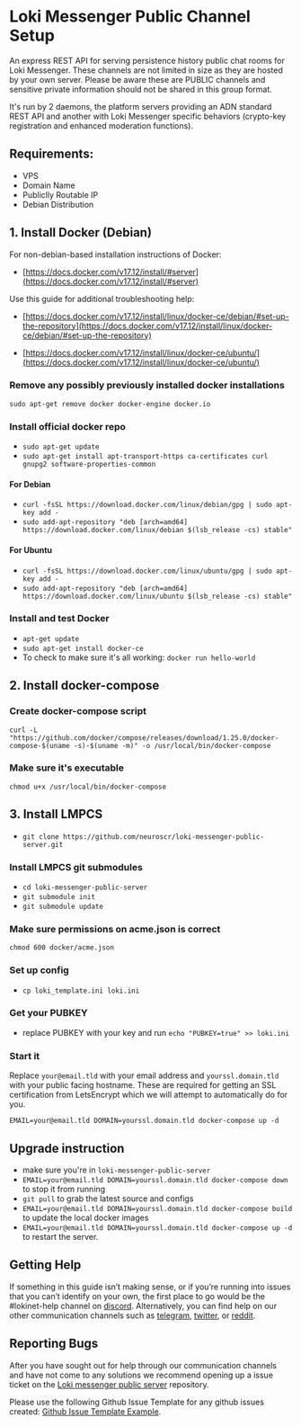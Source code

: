 # Loki Messenger Public Channel Setup

An express REST API for serving persistence history public chat rooms for Loki Messenger. These channels are not limited in size as they are hosted by your own server. Please be aware these are PUBLIC channels and sensitive private information should not be shared in this group format.

It's run by 2 daemons, the platform servers providing an ADN standard REST API and another with Loki Messenger specific behaviors (crypto-key registration and enhanced moderation functions).

## Requirements:
- VPS
- Domain Name
- Publiclly Routable IP
- Debian Distribution

## 1. Install Docker (Debian)
For non-debian-based installation instructions of Docker: 

- [https://docs.docker.com/v17.12/install/#server](https://docs.docker.com/v17.12/install/#server)

Use this guide for additional troubleshooting help: 

- [https://docs.docker.com/v17.12/install/linux/docker-ce/debian/#set-up-the-repository](https://docs.docker.com/v17.12/install/linux/docker-ce/debian/#set-up-the-repository)

- [https://docs.docker.com/v17.12/install/linux/docker-ce/ubuntu/](https://docs.docker.com/v17.12/install/linux/docker-ce/ubuntu/)

### Remove any possibly previously installed docker installations
`sudo apt-get remove docker docker-engine docker.io`

### Install official docker repo
- `sudo apt-get update`
- `sudo apt-get install apt-transport-https ca-certificates curl gnupg2 software-properties-common`

#### For Debian
- `curl -fsSL https://download.docker.com/linux/debian/gpg | sudo apt-key add -`
- `sudo add-apt-repository "deb [arch=amd64] https://download.docker.com/linux/debian $(lsb_release -cs) stable"`

#### For Ubuntu
- `curl -fsSL https://download.docker.com/linux/ubuntu/gpg | sudo apt-key add -`
- `sudo add-apt-repository "deb [arch=amd64] https://download.docker.com/linux/ubuntu $(lsb_release -cs) stable"`

### Install and test Docker
- `apt-get update`
- `sudo apt-get install docker-ce`
- To check to make sure it's all working: `docker run hello-world`

## 2. Install docker-compose

### Create docker-compose script
`curl -L "https://github.com/docker/compose/releases/download/1.25.0/docker-compose-$(uname -s)-$(uname -m)" -o /usr/local/bin/docker-compose`
### Make sure it's executable
`chmod u+x /usr/local/bin/docker-compose`

## 3. Install LMPCS
- `git clone https://github.com/neuroscr/loki-messenger-public-server.git`

### Install LMPCS git submodules
- `cd loki-messenger-public-server`
- `git submodule init`
- `git submodule update`

### Make sure permissions on acme.json is correct
`chmod 600 docker/acme.json`

### Set up config
- `cp loki_template.ini loki.ini`

### Get your PUBKEY
- replace PUBKEY with your key and run `echo "PUBKEY=true" >> loki.ini`

### Start it
Replace `your@email.tld` with your email address and `yourssl.domain.tld` with your public facing hostname. These are required for getting an SSL certification from LetsEncrypt which we will attempt to automatically do for you.

`EMAIL=your@email.tld DOMAIN=yourssl.domain.tld docker-compose up -d`

## Upgrade instruction
- make sure you're in `loki-messenger-public-server`
- `EMAIL=your@email.tld DOMAIN=yourssl.domain.tld docker-compose down` to stop it from running
- `git pull` to grab the latest source and configs
- `EMAIL=your@email.tld DOMAIN=yourssl.domain.tld docker-compose build` to update the local docker images
- `EMAIL=your@email.tld DOMAIN=yourssl.domain.tld docker-compose up -d` to restart the server.

## Getting Help

If something in this guide isn’t making sense, or if you’re running into issues that you can’t identify on your own, the first place to go would be the #lokinet-help channel on [discord](https://discord.gg/67GXfD6). Alternatively, you can find help on our other communication channels such as [telegram](https://t.me/LokiCommunity), [twitter](https://twitter.com/loki_project), or [reddit](https://www.reddit.com/r/LokiProject/).

## Reporting Bugs

After you have sought out for help through our communication channels and have not come to any solutions we recommend opening up a issue ticket on the [Loki messenger public server](https://github.com/loki-project/loki-messenger-public-server/issues) repository.

Please use the following Github Issue Template for any github issues created: [Github Issue Template Example](../../../Contributing/Issue_Template/).